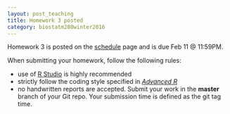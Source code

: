 ```yaml
---
layout: post_teaching
title: Homework 3 posted
category: biostatm280winter2016
---
```


Homework 3 is posted on the [schedule](../../../../schedule.html) page and is due Feb 11 @ 11:59PM.

When submitting your homework, follow the following rules:  
* use of [R Studio](http://www.rstudio.com/) is highly recommended  
* strictly follow the coding style specified in [_Advanced R_](http://adv-r.had.co.nz/Style.html)  
* no handwritten reports are accepted. Submit your work in the **master** branch of your Git repo. Your submission time is defined as the git tag time.  



